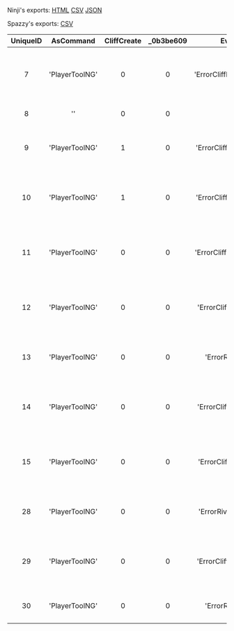 Ninji's exports: [HTML](https://wuffs.org/acnh/bcsv_140/html/FieldLandMakingError.html) [CSV](https://wuffs.org/acnh/bcsv_140/csv/FieldLandMakingError.csv) [JSON](https://wuffs.org/acnh/bcsv_140/json/FieldLandMakingError.json)

Spazzy's exports: [CSV](JSON)

| UniqueID | AsCommand | CliffCreate | _0b3be609 | EventFlowEntryName | Label | Name |
|:--:|:--:|:--:|:--:|:--:|:--:|:--:|
| 7 | 'PlayerToolNG' | 0 | 0 | 'ErrorCliffMakeBreak_CliffExistOnItem' | 'CliffExistOnItem' | '崖造成：崖上にアイテムがあります。' | 
| 8 | '' | 0 | 0 | '' | 'SystemError' | 'システムエラー' | 
| 9 | 'PlayerToolNG' | 1 | 0 | 'ErrorCliffMakeCreate_ExistStructure' | 'CliffCreateExistStructure' | '崖造成(Create)：建物があります。' | 
| 10 | 'PlayerToolNG' | 1 | 0 | 'ErrorCliffMakeCreate_ExistNearTree' | 'CliffCreateExistNearTree' | '崖造成(Create)：近くに木があります。' | 
| 11 | 'PlayerToolNG' | 0 | 0 | 'ErrorCliffMakeBreak_ExistNearWater' | 'CliffBreakExistNearWater' | '崖造成(Break)：崖上に水場があります。' | 
| 12 | 'PlayerToolNG' | 0 | 0 | 'ErrorCliffMakeBreak_ExistNearTree' | 'CliffBreakExistNearTree' | '崖造成(Break)：崖上に木があります。' | 
| 13 | 'PlayerToolNG' | 0 | 0 | 'ErrorRiverMake_ExistNearTree' | 'RiverExistNearTree' | '川造成：近くに木があります。' | 
| 14 | 'PlayerToolNG' | 0 | 0 | 'ErrorCliffMakeBreak_ExistStructure' | 'CliffBreakExistStructure' | '崖造成(Break)：崖上に建物があります。' | 
| 15 | 'PlayerToolNG' | 0 | 0 | 'ErrorCliffMakeBreak_ExistNextCliff' | 'CliffBreakExistNearOnCliff' | '崖造成(Break)：崖上付近に崖があります。' | 
| 28 | 'PlayerToolNG' | 0 | 0 | 'ErrorRiverMake_ExistBackFaceFall' | 'RiverExistBackFaceFall' | '川造成：背面に滝があります。' | 
| 29 | 'PlayerToolNG' | 0 | 0 | 'ErrorCliffMakeCreate_ExistFrontFall' | 'CliffCreateExistFrontFall' | '崖造成(Create)：滝正面に崖生成してます。' | 
| 30 | 'PlayerToolNG' | 0 | 0 | 'ErrorRiverMake_ExistStructure' | 'RiverExistStructure' | '川造成：建物があります。' | 
